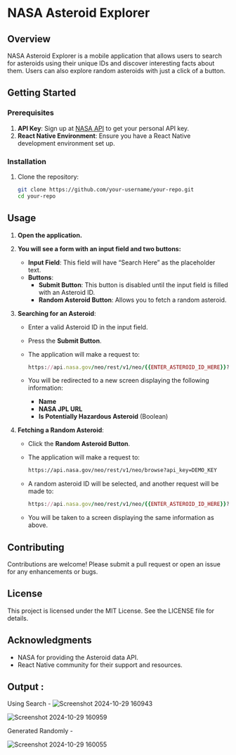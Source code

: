 # NASA Asteroid Explorer

## Overview
NASA Asteroid Explorer is a mobile application that allows users to search for asteroids using their unique IDs and discover interesting facts about them. Users can also explore random asteroids with just a click of a button.

## Getting Started

### Prerequisites
1. **API Key**: Sign up at [NASA API](https://api.nasa.gov/) to get your personal API key.
2. **React Native Environment**: Ensure you have a React Native development environment set up.

### Installation
1. Clone the repository:
   ```bash
   git clone https://github.com/your-username/your-repo.git
   cd your-repo
## Usage

1. **Open the application.**

2. **You will see a form with an input field and two buttons:**
   - **Input Field**: This field will have “Search Here” as the placeholder text.
   - **Buttons**:
     - **Submit Button**: This button is disabled until the input field is filled with an Asteroid ID.
     - **Random Asteroid Button**: Allows you to fetch a random asteroid.

3. **Searching for an Asteroid**:
   - Enter a valid Asteroid ID in the input field.
   - Press the **Submit Button**.
   - The application will make a request to:

     ```ruby
     https://api.nasa.gov/neo/rest/v1/neo/{{ENTER_ASTEROID_ID_HERE}}?api_key={{YOUR_API_KEY}}
     ```

   - You will be redirected to a new screen displaying the following information:
     - **Name**
     - **NASA JPL URL**
     - **Is Potentially Hazardous Asteroid** (Boolean)

4. **Fetching a Random Asteroid**:
   - Click the **Random Asteroid Button**.
   - The application will make a request to:

     ```bash
     https://api.nasa.gov/neo/rest/v1/neo/browse?api_key=DEMO_KEY
     ```

   - A random asteroid ID will be selected, and another request will be made to:

     ```ruby
     https://api.nasa.gov/neo/rest/v1/neo/{{ENTER_ASTEROID_ID_HERE}}?api_key={{YOUR_API_KEY}}
     ```

   - You will be taken to a screen displaying the same information as above.

## Contributing

Contributions are welcome! Please submit a pull request or open an issue for any enhancements or bugs.

## License

This project is licensed under the MIT License. See the LICENSE file for details.

## Acknowledgments

- NASA for providing the Asteroid data API.
- React Native community for their support and resources.



## Output : 

Using Search - 
![Screenshot 2024-10-29 160943](https://github.com/user-attachments/assets/6b30f989-aa72-49db-96ef-3fe309e2b2b5)

![Screenshot 2024-10-29 160959](https://github.com/user-attachments/assets/d8f66b75-ae6d-44a5-bc9b-6f522ed5d481)


Generated Randomly -

![Screenshot 2024-10-29 160055](https://github.com/user-attachments/assets/df77c331-969b-432c-8f64-c387a800897a)

